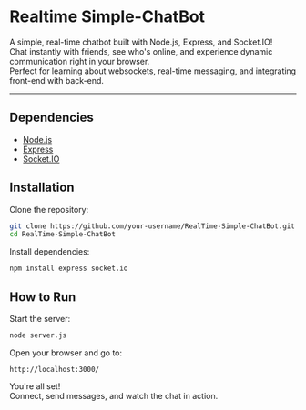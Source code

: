# Realtime Simple-ChatBot

A simple, real-time chatbot built with Node.js, Express, and Socket.IO!  
Chat instantly with friends, see who's online, and experience dynamic communication right in your browser.  
Perfect for learning about websockets, real-time messaging, and integrating front-end with back-end.

---

## Dependencies

- [Node.js](https://nodejs.org/)
- [Express](https://expressjs.com/)
- [Socket.IO](https://socket.io/)

## Installation

Clone the repository:

```bash
git clone https://github.com/your-username/RealTime-Simple-ChatBot.git
cd RealTime-Simple-ChatBot
```

Install dependencies:

```bash
npm install express socket.io
```

## How to Run

Start the server:

```bash
node server.js
```

Open your browser and go to:

```
http://localhost:3000/
```

You're all set!  
Connect, send messages, and watch the chat in action.
